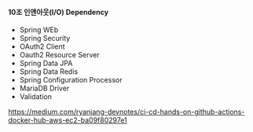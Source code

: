 #### 10조 인앤아웃(I/O) Dependency
* Spring WEb
* Spring Security
* OAuth2 Client
* Oauth2 Resource Server
* Spring Data JPA
* Spring Data Redis
* Spring Configuration Processor
* MariaDB Driver
* Validation

https://medium.com/ryanjang-devnotes/ci-cd-hands-on-github-actions-docker-hub-aws-ec2-ba09f80297e1
